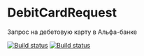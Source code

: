 # DebitCardRequest
Запрос на дебетовую карту в Альфа-банке

[![Build status](https://ci.appveyor.com/api/projects/status/7g66vdix5riw6fg0?svg=true)](https://ci.appveyor.com/project/HolzQA/debitcardrequest)
[![Build status](https://ci.appveyor.com/api/projects/status/7g66vdix5riw6fg0?svg=true)](https://ci.appveyor.com/project/HolzQA/debitcardrequest)

